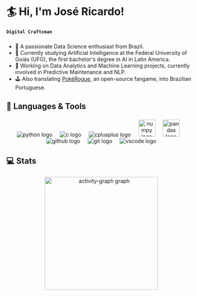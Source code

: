 # 🏄 Hi, I'm José Ricardo!

**`Digital Craftsman`**

###

- 🦾 A passionate Data Science enthusiast from Brazil.
- 🌱 Currently studying Artificial Intelligence at the Federal University of Goiás (UFG), the first bachelor's degree in AI in Latin America.
- 🤖 Working on Data Analytics and Machine Learning projects, currently involved in Predictive Maintenance and NLP.
- 🕹️ Also translating [PokéRogue](https://github.com/pagefaultgames/pokerogue), an open-source fangame, into Brazilian Portuguese.

###

## 🧰 Languages & Tools

###

<div align="center">
  <img src="https://skillicons.dev/icons?i=py" alt="python logo"  />
  <img width="12" />
  <img src="https://skillicons.dev/icons?i=c" alt="c logo"  />
  <img width="12" />
  <img src="https://skillicons.dev/icons?i=cpp" alt="cplusplus logo"  />
  <img width="12" />
  <img src="https://cdn.jsdelivr.net/gh/devicons/devicon/icons/numpy/numpy-original.svg" height=45px alt="numpy logo"  />
  <img width="12" />
  <img src="https://cdn.jsdelivr.net/gh/devicons/devicon/icons/pandas/pandas-original.svg" height=45px alt="pandas logo"  />
  <img width="12" />
  <img src="https://skillicons.dev/icons?i=github" alt="github logo"  />
  <img width="12" />
  <img src="https://skillicons.dev/icons?i=git" alt="git logo"  />
  <img width="12" />
  <img src="https://skillicons.dev/icons?i=vscode" alt="vscode logo"  />
</div>

###

## 💻 Stats

###

<div align="center">
  <img src="https://github-readme-activity-graph.vercel.app/graph?username=josericardo-fo&radius=16&theme=synthwave-84&area=true&order=5" height="300" alt="activity-graph graph"  />
</div>
